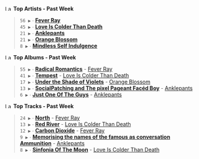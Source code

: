 <!--START_LASTFM_ARTISTS:{"period": "7day", "rows": 5}-->
<a href="https://last.fm" target="_blank"><img src="https://user-images.githubusercontent.com/17434202/215290617-e793598d-d7c9-428f-9975-156db1ba89cc.svg" alt="Last.fm Logo" width="18" height="13"/></a> **Top Artists - Past Week**

> `56 ▶️` ∙ **[Fever Ray](https://www.last.fm/music/Fever+Ray)**<br/>
> `45 ▶️` ∙ **[Love Is Colder Than Death](https://www.last.fm/music/Love+Is+Colder+Than+Death)**<br/>
> `21 ▶️` ∙ **[Anklepants](https://www.last.fm/music/Anklepants)**<br/>
> `21 ▶️` ∙ **[Orange Blossom](https://www.last.fm/music/Orange+Blossom)**<br/>
> `8 ▶️` ∙ **[Mindless Self Indulgence](https://www.last.fm/music/Mindless+Self+Indulgence)**<br/>
<!--END_LASTFM_ARTISTS-->

<!--START_LASTFM_ALBUMS:{"period": "7day", "rows": 5}-->
<a href="https://last.fm" target="_blank"><img src="https://user-images.githubusercontent.com/17434202/215290617-e793598d-d7c9-428f-9975-156db1ba89cc.svg" alt="Last.fm Logo" width="18" height="13"/></a> **Top Albums - Past Week**

> `55 ▶️` ∙ **[Radical Romantics](https://www.last.fm/music/Fever+Ray/Radical+Romantics)** - [Fever Ray](https://www.last.fm/music/Fever+Ray)<br/>
> `41 ▶️` ∙ **[Tempest](https://www.last.fm/music/Love+Is+Colder+Than+Death/Tempest)** - [Love Is Colder Than Death](https://www.last.fm/music/Love+Is+Colder+Than+Death)<br/>
> `17 ▶️` ∙ **[Under the Shade of Violets](https://www.last.fm/music/Orange+Blossom/Under+the+Shade+of+Violets)** - [Orange Blossom](https://www.last.fm/music/Orange+Blossom)<br/>
> `13 ▶️` ∙ **[Social​ Patching​ ​and The pixel Pageant Facéd Boy](https://www.last.fm/music/Anklepants/Social%E2%80%8B+Patching%E2%80%8B+%E2%80%8Band+The+pixel+Pageant+Fac%C3%A9d+Boy)** - [Anklepants](https://www.last.fm/music/Anklepants)<br/>
> `6 ▶️` ∙ **[Just One Of The Guys](https://www.last.fm/music/Anklepants/Just+One+Of+The+Guys)** - [Anklepants](https://www.last.fm/music/Anklepants)<br/>
<!--END_LASTFM_ALBUMS-->

<!--START_LASTFM_TRACKS:{"period": "7day", "rows": 5}-->
<a href="https://last.fm" target="_blank"><img src="https://user-images.githubusercontent.com/17434202/215290617-e793598d-d7c9-428f-9975-156db1ba89cc.svg" alt="Last.fm Logo" width="18" height="13"/></a> **Top Tracks - Past Week**

> `24 ▶️` ∙ **[North](https://www.last.fm/music/Fever+Ray/_/North)** - [Fever Ray](https://www.last.fm/music/Fever+Ray)<br/>
> `13 ▶️` ∙ **[Red River](https://www.last.fm/music/Love+Is+Colder+Than+Death/_/Red+River)** - [Love Is Colder Than Death](https://www.last.fm/music/Love+Is+Colder+Than+Death)<br/>
> `12 ▶️` ∙ **[Carbon Dioxide](https://www.last.fm/music/Fever+Ray/_/Carbon+Dioxide)** - [Fever Ray](https://www.last.fm/music/Fever+Ray)<br/>
> `9 ▶️` ∙ **[Memorising the names of the famous as conversation Ammunition](https://www.last.fm/music/Anklepants/_/Memorising+the+names+of+the+famous+as+conversation+Ammunition)** - [Anklepants](https://www.last.fm/music/Anklepants)<br/>
> `8 ▶️` ∙ **[Sinfonia Of The Moon](https://www.last.fm/music/Love+Is+Colder+Than+Death/_/Sinfonia+Of+The+Moon)** - [Love Is Colder Than Death](https://www.last.fm/music/Love+Is+Colder+Than+Death)<br/>
<!--END_LASTFM_TRACKS-->
